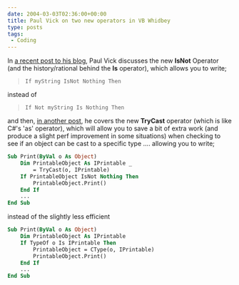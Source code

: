 ```yaml
---
date: 2004-03-03T02:36:00+00:00
title: Paul Vick on two new operators in VB Whidbey
type: posts
tags:
 - Coding
---
```

In [a recent post to his blog](http://www.panopticoncentral.net/PermaLink.aspx/086feb98-d3d3-4831-a1ba-e8f70c72dac1), Paul Vick discusses the new **IsNot** Operator (and the history/rational behind the **Is** operator), which allows you to write;

> `If myString IsNot Nothing Then`

instead of

> `If Not myString Is Nothing Then`

and then, [in another post](http://www.panopticoncentral.net/PermaLink.aspx/0d6ba439-8126-427e-952e-3f5fbba33904), he covers the new **TryCast** operator (which is like C#'s 'as' operator), which will allow you to save a bit of extra work (and produce a slight perf improvement in some situations) when checking to see if an object can be cast to a specific type .... allowing you to write;

```vb
Sub Print(ByVal o As Object)
    Dim PrintableObject As IPrintable _
        = TryCast(o, IPrintable)
    If PrintableObject IsNot Nothing Then
        PrintableObject.Print()
    End If
    ...
End Sub
```

instead of the slightly less efficient

```vb
Sub Print(ByVal o As Object)
    Dim PrintableObject As IPrintable
    If TypeOf o Is IPrintable Then
        PrintableObject = CType(o, IPrintable)
        PrintableObject.Print()
    End If
    ...
End Sub
```